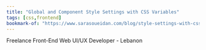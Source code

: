 ```yaml
---
title: "Global and Component Style Settings with CSS Variables"
tags: [css,frontend]
bookmark-of: "https://www.sarasoueidan.com/blog/style-settings-with-css-variables/"
---
```

Freelance Front-End Web UI/UX Developer - Lebanon